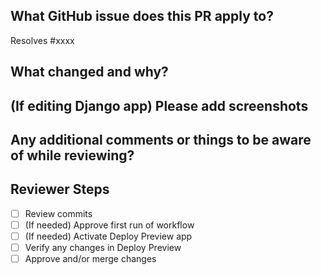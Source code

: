 ## What GitHub issue does this PR apply to?
Resolves #xxxx

## What changed and why?

<!-- Please replace this line with a description of the changes -->

## (If editing Django app) Please add screenshots

<!-- Please copy screenshots, then replace this line by pasting screenshots here -->

## Any additional comments or things to be aware of while reviewing?

<!-- Please replace this line with any comments -->



<!-- -------------------------- -->
<!-- Don't edit below this line -->
## Reviewer Steps

- [ ] Review commits
- [ ] (If needed) Approve first run of workflow
- [ ] (If needed) Activate Deploy Preview app
- [ ] Verify any changes in Deploy Preview
- [ ] Approve and/or merge changes

